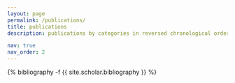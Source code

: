 ```yaml
---
layout: page
permalink: /publications/
title: publications
description: publications by categories in reversed chronological order. generated by jekyll-scholar.

nav: true
nav_order: 2
---
```


<!-- _pages/publications.md -->
<div class="publications">

{% bibliography -f {{ site.scholar.bibliography }} %}

</div>
